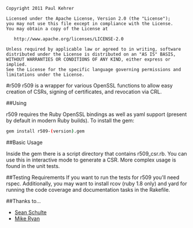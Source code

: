     Copyright 2011 Paul Kehrer

    Licensed under the Apache License, Version 2.0 (the "License");
    you may not use this file except in compliance with the License.
    You may obtain a copy of the License at

       http://www.apache.org/licenses/LICENSE-2.0

    Unless required by applicable law or agreed to in writing, software
    distributed under the License is distributed on an "AS IS" BASIS,
    WITHOUT WARRANTIES OR CONDITIONS OF ANY KIND, either express or implied.
    See the License for the specific language governing permissions and
    limitations under the License.


#r509
r509 is a wrapper for various OpenSSL functions to allow easy creation of CSRs, signing of certificates, and revocation via CRL.

##Using

r509 requires the Ruby OpenSSL bindings as well as yaml support (present by default in modern Ruby builds).
To install the gem:
```bash
gem install r509-(version).gem
```

##Basic Usage

Inside the gem there is a script directory that contains r509\_csr.rb. You can use this in interactive mode to generate a CSR. More complex usage is found in the unit tests.

##Testing Requirements
If you want to run the tests for r509 you'll need rspec. Additionally, you may want to install rcov (ruby 1.8 only) and yard for running the code coverage and documentation tasks in the Rakefile.

##Thanks to...
* [Sean Schulte](https://github.com/sirsean)
* [Mike Ryan](https://github.com/justfalter)
